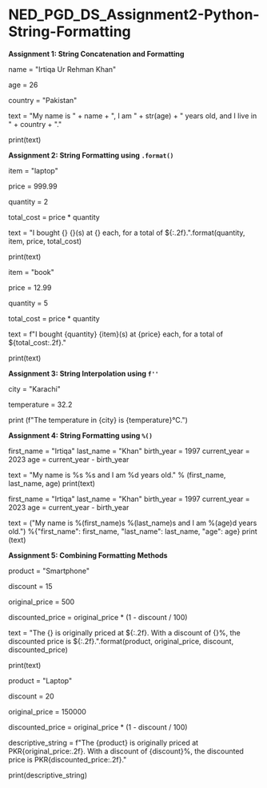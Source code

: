 # NED_PGD_DS_Assignment2-Python-String-Formatting

**Assignment 1: String Concatenation and Formatting**

name = "Irtiqa Ur Rehman Khan"

age = 26

country = "Pakistan"

text = "My name is " + name + ", I am " + str(age) + " years old, and I live in " + country + "."

print(text)

**Assignment 2: String Formatting using `.format()`**

item = "laptop"

price = 999.99

quantity = 2

total_cost = price * quantity

text = "I bought {} {}(s) at {} each, for a total of ${:.2f}.".format(quantity, item, price, total_cost)

print(text)


item = "book"

price = 12.99

quantity = 5

total_cost = price * quantity

text = f"I bought {quantity} {item}(s) at {price} each, for a total of ${total_cost:.2f}."

print(text)


**Assignment 3: String Interpolation using `f''`**

city = "Karachi"

temperature = 32.2

print (f"The temperature in {city} is {temperature}°C.")



**Assignment 4: String Formatting using `%()`**

first_name = "Irtiqa"
last_name = "Khan"
birth_year = 1997
current_year = 2023
age = current_year - birth_year

text = "My name is %s %s and I am %d years old." % (first_name, last_name, age)
print(text)


first_name = "Irtiqa"
last_name = "Khan"
birth_year = 1997
current_year = 2023
age = current_year - birth_year

text = ("My name is %(first_name)s %(last_name)s and I am %(age)d years old.") %{"first_name": first_name, "last_name": last_name, "age": age}
print (text)

**Assignment 5: Combining Formatting Methods**

product = "Smartphone"

discount = 15

original_price = 500

discounted_price = original_price * (1 - discount / 100)

text = "The {} is originally priced at ${:.2f}. With a discount of {}%, the discounted price is ${:.2f}.".format(product, original_price, discount, discounted_price)

print(text)


product = "Laptop"

discount = 20

original_price = 150000

discounted_price = original_price * (1 - discount / 100)

descriptive_string = f"The {product} is originally priced at PKR{original_price:.2f}. With a discount of {discount}%, the discounted price is PKR{discounted_price:.2f}."

print(descriptive_string)

